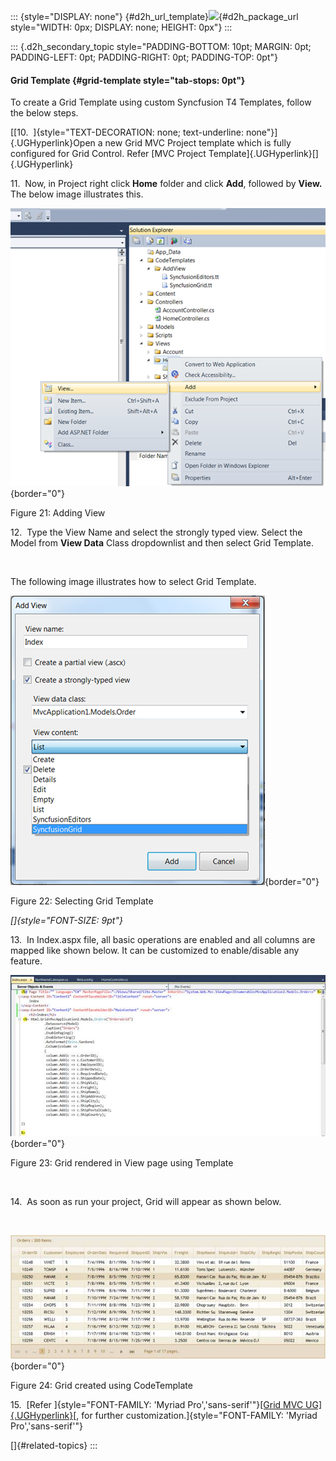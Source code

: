 ::: {style="DISPLAY: none"}
[](ms-xhelp:///?Id=d2h_url_template){#d2h_url_template}![](!package_url!){#d2h_package_url style="WIDTH: 0px; DISPLAY: none; HEIGHT: 0px"}
:::

::: {.d2h_secondary_topic style="PADDING-BOTTOM: 10pt; MARGIN: 0pt; PADDING-LEFT: 0pt; PADDING-RIGHT: 0pt; PADDING-TOP: 0pt"}
#### Grid Template {#grid-template style="tab-stops: 0pt"}

To create a Grid Template using custom Syncfusion T4 Templates, follow the below steps.

[[10.  ]{style="TEXT-DECORATION: none; text-underline: none"}]{.UGHyperlink}Open a new Grid MVC Project template which is fully configured for Grid Control. Refer [MVC Project Template]{.UGHyperlink}[]{.UGHyperlink}

11.  Now, in Project right click **Home** folder and click **Add**, followed by **View.** The below image illustrates this.

![](ImagesExt/image56_26.png){border="0"}

Figure 21: Adding View

12.  Type the View Name and select the strongly typed view. Select the Model from **View Data** Class dropdownlist and then select Grid Template. 

 

The following image illustrates how to select Grid Template.

![](ImagesExt/image56_27.png){border="0"}

Figure 22: Selecting Grid Template

*[]{style="FONT-SIZE: 9pt"}* 

13.  In Index.aspx file, all basic operations are enabled and all columns are mapped like shown below. It can be customized to enable/disable any feature.

![](ImagesExt/image56_28.jpg){border="0"}

Figure 23: Grid rendered in View page using Template

 

14.  As soon as run your project, Grid will appear as shown below.

 

![](ImagesExt/image56_29.jpg){border="0"}

Figure 24: Grid created using CodeTemplate

15.  [Refer ]{style="FONT-FAMILY: 'Myriad Pro','sans-serif'"}[[Grid MVC UG]{.UGHyperlink}](http://help.syncfusion.com/ug_83/User%20Interface/ASP.NET%20MVC/Grid/index.htm)[, for further customization.]{style="FONT-FAMILY: 'Myriad Pro','sans-serif'"}

[]{#related-topics}
:::
